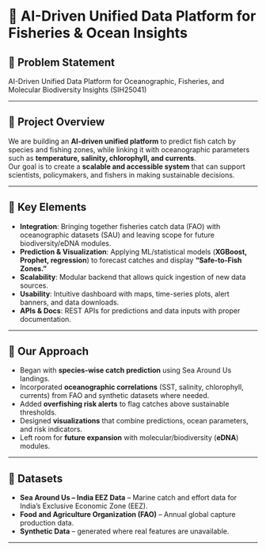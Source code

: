 # 🌊 AI-Driven Unified Data Platform for Fisheries & Ocean Insights  

## 🔹 Problem Statement

AI-Driven Unified Data Platform for Oceanographic, Fisheries, and Molecular Biodiversity Insights (SIH25041)

---

## 🔹 Project Overview  

We are building an **AI-driven unified platform** to predict fish catch by species and fishing zones, while linking it with oceanographic parameters such as **temperature, salinity, chlorophyll, and currents**.  
Our goal is to create a **scalable and accessible system** that can support scientists, policymakers, and fishers in making sustainable decisions.  

---

## 🔹 Key Elements  

- **Integration**: Bringing together fisheries catch data (FAO) with oceanographic datasets (SAU) and leaving scope for future biodiversity/eDNA modules.  
- **Prediction & Visualization**: Applying ML/statistical models (**XGBoost, Prophet, regression**) to forecast catches and display **“Safe-to-Fish Zones.”**  
- **Scalability**: Modular backend that allows quick ingestion of new data sources.  
- **Usability**: Intuitive dashboard with maps, time-series plots, alert banners, and data downloads.  
- **APIs & Docs**: REST APIs for predictions and data inputs with proper documentation.  

---

## 🔹 Our Approach  

- Began with **species-wise catch prediction** using Sea Around Us landings.  
- Incorporated **oceanographic correlations** (SST, salinity, chlorophyll, currents) from FAO and synthetic datasets where needed.  
- Added **overfishing risk alerts** to flag catches above sustainable thresholds.  
- Designed **visualizations** that combine predictions, ocean parameters, and risk indicators.  
- Left room for **future expansion** with molecular/biodiversity (**eDNA**) modules.  

---

## 🔹 Datasets  

- **Sea Around Us – India EEZ Data** – Marine catch and effort data for India’s Exclusive Economic Zone (EEZ).
- **Food and Agriculture Organization (FAO)** – Annual global capture production data.  
- **Synthetic Data** – generated where real features are unavailable.  

---
